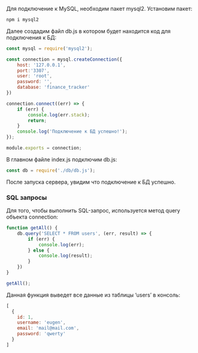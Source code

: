 Для подключение к MySQL, необходим пакет mysql2.
Установим пакет:
```jsx
npm i mysql2
```

Далее создадим файл db.js в котором будет находится код для подключения к БД:
```jsx
const mysql = require('mysql2');

const connection = mysql.createConnection({
    host: '127.0.0.1',
    port:'3307',
    user: 'root',
    password: '',
    database: 'finance_tracker'
})

connection.connect((err) => {
    if (err) {
        console.log(err.stack);
        return;
    }
    console.log('Подключение к БД успешно!');
});

module.exports = connection;
```

В главном файле index.js подключим db.js:
```jsx
const db = require('./db/db.js');
```

После запуска сервера, увидим что подключение к БД успешно.
### SQL запросы

Для того, чтобы выполнить SQL-запрос, используется метод query объекта connection:
```jsx
function getAll() {
    db.query('SELECT * FROM users', (err, result) => {
        if (err) {
            console.log(err);
        } else {
            console.log(result);
        }
    })
}

getAll();
```

Данная функция выведет все данные из таблицы ‘users’ в консоль:
```jsx
[
  {
    id: 1,
    username: 'eugen',
    email: 'mail@mail.com',
    password: 'qwerty'
  }
]
```

